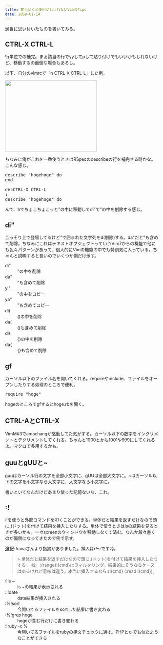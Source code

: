 ```yaml
---
title: 覚えとくと便利かもしれないVimのTips
date: 2009-01-14
---
```

適当に思い付いたものを書いてみる。

<h2>CTRL-X CTRL-L</h2>
行単位での補完。まぁ該当の行でyyしてpして貼り付けでもいいかもしれないけど、移動するの面倒な場合もあるし。

以下、自分のvimrcで「n CTRL-X CTRL-L」した例。

<a href="http://ukstudio.jp/wp-content/uploads/2009/01/c-xc-l.jpg"><img src="http://ukstudio.jp/wp-content/uploads/2009/01/c-xc-l.jpg" alt="" title="c-xc-l" width="300" height="234" class="alignnone size-medium wp-image-294" /></a>

ちなみに俺がこれを一番使うときはRSpecのdescribeの行を補完する時かな。こんな感じ。

<pre lang="ruby">
describe "hogehoge" do
end

desCTRL-X CTRL-L
↓
describe "hogehoge" do
</pre>

んで、hでちょこちょこっと"の中に移動してdi"で"の中を削除する感じ。

<h2>di"</h2>
こっそり上で登場してるけど"で囲まれた文字列をd(削除)する。da"だと"も含めて削除。ちなみにこれはテキストオブジェクトっていうVim7からの機能で他にも色々パターンがあって、個人的にVimの機能の中でも特別気に入っている。ちゃんと説明すると長いのでいくつか例だけ示す。

<dl>
<dt>di"</dt>
<dd>"の中を削除</dd>
<dt>da"</dt>
<dd>"も含めて削除</dd>
<dt>yi"</dt>
<dd>"の中をコピー</dd>
<dt>ya"</dt>
<dd>"も含めてコピー</dd>
<dt>di(</dt>
<dd>()の中を削除</dd>
<dt>da(</dt>
<dd>()も含めて削除</dd>
<dt>di{</dt>
<dd>{}の中を削除</dd>
<dt>da{</dt>
<dd>{}も含めて削除</dd>
</dl>

<h2>gf</h2>
カーソル以下のファイル名を開いてくれる。requireやinclude、ファイルをオープンしたりする処理のところで便利。

<pre lang="ruby">
require "hoge"
</pre>

hogeのところでgfするとhoge.rbを開く。

<h2>CTRL-AとCTRL-X</h2>
VimM#3でamachangが感動してた気がする。カーソル以下の数字をインクリメントとデクリメントしてくれる。ちゃんと1000とかも1001や999にしてくれるよ。マクロで多用するかも。

<h2>guuとgUUと~</h2>
guuはカーソル行の文字を全部小文字に、gUUは全部大文字に。~はカーソル以下の文字を小文字なら大文字に、大文字なら小文字に。

書いといてなんだけどあまり使った記憶ないな、これ。

<h2>:!</h2>
:!を使うと外部コマンドを叩くことができる。単体だと結果を返すだけなので頭に.(ドット)を付けて結果を挿入したりする。単体で使うときはlsの結果を見るときが多いかも。一々screenのウィンドウを移動しなくて済む。なんか段々書くのが面倒になってきたので例で示す。

<strong>追記</strong>: kanaさんより指摘がありました。挿入はr!〜ですね。

<blockquote>
> 単体だと結果を返すだけなので頭に.(ドット)を付けて結果を挿入したりする。
嘘。:{range}!{cmd}はフィルタリング。結果的にそうなるケースはあるけれど意味は違う。本当に挿入するなら:r!{cmd} (:read !{cmd})。
</blockquote>
<dl>
<dt>:!ls ~</dt>
<dd>ls ~の結果が表示される</dd>
<dt>:.!date </dt>
<dd>date結果が挿入される</dd>
<dt>:%!sort</dt>
<dd>今開いてるファイルをsortした結果に書き変わる</dd>
<dt>:%!grep hoge</dt>
<dd>hogeが含む行だけに書き変わる</dd>
<dt>:!ruby -c %</dt>
<dd>今開いてるファイルをrubyの構文チェックに通す。PHPとかでも似たようなことができる</dd>
</dl>